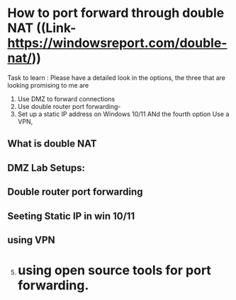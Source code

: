 # How to port forward through double NAT ((Link- https://windowsreport.com/double-nat/)) 
Task to learn : Please have a detailed look in the options, the three that are looking promising to me are  
1. Use DMZ to forward connections 
2. Use double router port forwarding- 
3. Set up a static IP address on Windows 10/11
ANd the fourth option Use a VPN,

## What is double NAT 
## DMZ Lab Setups:
## Double router port forwarding
## Seeting Static IP in win 10/11
## using VPN 
5. # using open source tools for port forwarding. 
